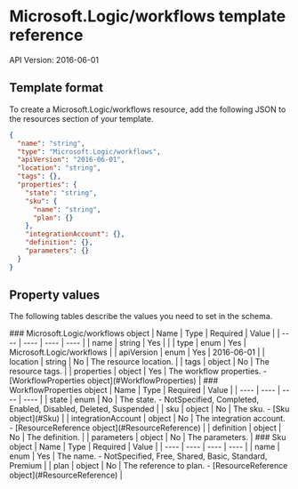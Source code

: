 # Microsoft.Logic/workflows template reference
API Version: 2016-06-01
## Template format

To create a Microsoft.Logic/workflows resource, add the following JSON to the resources section of your template.

```json
{
  "name": "string",
  "type": "Microsoft.Logic/workflows",
  "apiVersion": "2016-06-01",
  "location": "string",
  "tags": {},
  "properties": {
    "state": "string",
    "sku": {
      "name": "string",
      "plan": {}
    },
    "integrationAccount": {},
    "definition": {},
    "parameters": {}
  }
}
```
## Property values

The following tables describe the values you need to set in the schema.

<a id="Microsoft.Logic/workflows" />
### Microsoft.Logic/workflows object
|  Name | Type | Required | Value |
|  ---- | ---- | ---- | ---- |
|  name | string | Yes |  |
|  type | enum | Yes | Microsoft.Logic/workflows |
|  apiVersion | enum | Yes | 2016-06-01 |
|  location | string | No | The resource location. |
|  tags | object | No | The resource tags. |
|  properties | object | Yes | The workflow properties. - [WorkflowProperties object](#WorkflowProperties) |


<a id="WorkflowProperties" />
### WorkflowProperties object
|  Name | Type | Required | Value |
|  ---- | ---- | ---- | ---- |
|  state | enum | No | The state. - NotSpecified, Completed, Enabled, Disabled, Deleted, Suspended |
|  sku | object | No | The sku. - [Sku object](#Sku) |
|  integrationAccount | object | No | The integration account. - [ResourceReference object](#ResourceReference) |
|  definition | object | No | The definition. |
|  parameters | object | No | The parameters. |


<a id="Sku" />
### Sku object
|  Name | Type | Required | Value |
|  ---- | ---- | ---- | ---- |
|  name | enum | Yes | The name. - NotSpecified, Free, Shared, Basic, Standard, Premium |
|  plan | object | No | The reference to plan. - [ResourceReference object](#ResourceReference) |

